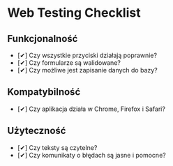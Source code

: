# Web Testing Checklist

## Funkcjonalność
- [✔] Czy wszystkie przyciski działają poprawnie?
- [✔] Czy formularze są walidowane?
- [✔] Czy możliwe jest zapisanie danych do bazy?

## Kompatybilność
- [✔] Czy aplikacja działa w Chrome, Firefox i Safari?

## Użyteczność
- [✔] Czy teksty są czytelne?
- [✔] Czy komunikaty o błędach są jasne i pomocne?

